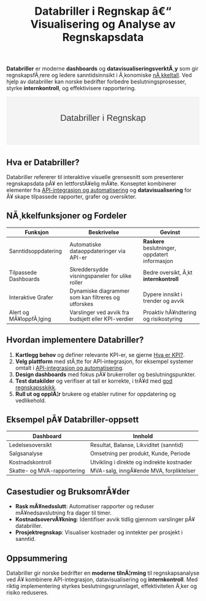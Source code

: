 ﻿---
title: "Databriller i Regnskap â€“ Visualisering og Analyse av Regnskapsdata"
meta_title: "Databriller i Regnskap â€“ Visualisering og Analyse av Regnskapsdata"
meta_description: '**Databriller** er moderne **dashboards** og **datavisualiseringsverktÃ¸y** som gir regnskapsfÃ¸rere og ledere sanntidsinnsikt i Ã¸konomiske [nÃ¸kkeltall](/blog...'
slug: databriller
type: blog
layout: pages/single
---

**Databriller** er moderne **dashboards** og **datavisualiseringsverktÃ¸y** som gir regnskapsfÃ¸rere og ledere sanntidsinnsikt i Ã¸konomiske [nÃ¸kkeltall](/blogs/regnskap/hva-er-nokkeltall "Hva er NÃ¸kkeltall? Komplett Guide til Finansielle NÃ¸kkeltall i Regnskap"). Ved hjelp av databriller kan norske bedrifter forbedre beslutningsprosesser, styrke **internkontroll**, og effektivisere rapportering.

![Databriller i Regnskap](databriller-image.svg)

## Hva er Databriller?

Databriller refererer til interaktive visuelle grensesnitt som presenterer regnskapsdata pÃ¥ en lettforstÃ¥elig mÃ¥te. Konseptet kombinerer elementer fra [API-integrasjon og automatisering](/blogs/regnskap/api-integrasjon-automatisering-regnskap "API-integrasjon og Automatisering i Regnskap") og **datavisualisering** for Ã¥ skape tilpassede rapporter, grafer og oversikter.

## NÃ¸kkelfunksjoner og Fordeler

| **Funksjon**          | **Beskrivelse**                                                | **Gevinst**                                      |
|-----------------------|----------------------------------------------------------------|--------------------------------------------------|
| Sanntidsoppdatering   | Automatiske dataoppdateringer via API-er                       | **Raskere** beslutninger, oppdatert informasjon |
| Tilpassede Dashboards | Skreddersydde visningspaneler for ulike roller                | Bedre oversikt, Ã¸kt **internkontroll**           |
| Interaktive Grafer    | Dynamiske diagrammer som kan filtreres og utforskes           | Dypere innsikt i trender og avvik               |
| Alert og MÃ¥loppfÃ¸lging| Varslinger ved avvik fra budsjett eller KPI-verdier           | Proaktiv hÃ¥ndtering og risikostyring            |

## Hvordan implementere Databriller?

1. **Kartlegg behov** og definer relevante KPI-er, se gjerne [Hva er KPI?](/blogs/regnskap/hva-er-kpi "Hva er KPI? Guide til NÃ¸kkeltall og KPI-er").
2. **Velg plattform** med stÃ¸tte for API-integrasjon, for eksempel systemer omtalt i [API-integrasjon og automatisering](/blogs/regnskap/api-integrasjon-automatisering-regnskap "API-integrasjon og Automatisering i Regnskap").
3. **Design dashboards** med fokus pÃ¥ brukerroller og beslutningspunkter.
4. **Test datakilder** og verifiser at tall er korrekte, i trÃ¥d med [god regnskapsskikk](/blogs/regnskap/god-regnskapsskikk "God Regnskapsskikk").
5. **Rull ut og opplÃ¦r** brukere og etabler rutiner for oppdatering og vedlikehold.

## Eksempel pÃ¥ Databriller-oppsett

| **Dashboard**              | **Innhold**                               |
|----------------------------|-------------------------------------------|
| Ledelsesoversikt           | Resultat, Balanse, Likviditet (sanntid)   |
| Salgsanalyse               | Omsetning per produkt, Kunde, Periode     |
| Kostnadskontroll           | Utvikling i direkte og indirekte kostnader|
| Skatte- og MVA-rapportering| MVA-salg, inngÃ¥ende MVA, forpliktelser    |

## Casestudier og BruksomrÃ¥der

* **Rask mÃ¥nedsslutt**: Automatiser rapporter og reduser mÃ¥nedsavslutning fra dager til timer.
* **KostnadsovervÃ¥kning**: Identifiser avvik tidlig gjennom varslinger pÃ¥ databriller.
* **Prosjektregnskap**: Visualiser kostnader og inntekter per prosjekt i sanntid.

## Oppsummering

Databriller gir norske bedrifter en **moderne tilnÃ¦rming** til regnskapsanalyse ved Ã¥ kombinere API-integrasjon, datavisualisering og **internkontroll**. Med riktig implementering styrkes beslutningsgrunnlaget, effektiviteten Ã¸ker og risiko reduseres.
